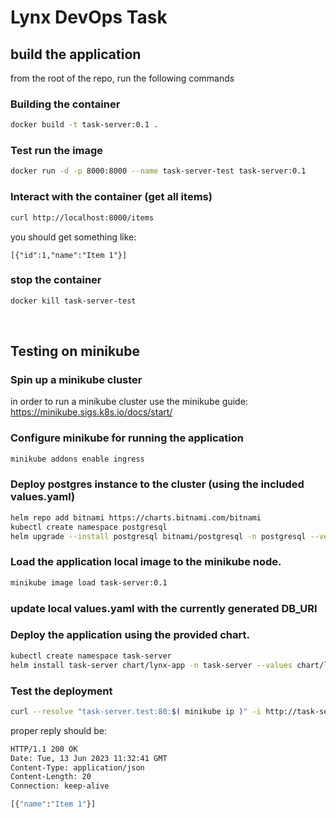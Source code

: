 # Lynx DevOps Task

## build the application

from the root of the repo, run the following commands

### Building the container
```bash
docker build -t task-server:0.1 .
```

### Test run the image
```bash
docker run -d -p 8000:8000 --name task-server-test task-server:0.1
```

### Interact with the container (get all items)
```bash
curl http://localhost:8000/items
```
you should get something like:
```
[{"id":1,"name":"Item 1"}]
```
### stop the container
```bash
docker kill task-server-test
```
<br>

## Testing on minikube

### Spin up a minikube cluster
in order to run a minikube cluster use the minikube guide:<BR>
https://minikube.sigs.k8s.io/docs/start/

### Configure minikube for running the application
```bash
minikube addons enable ingress
```

### Deploy postgres instance to the cluster (using the included values.yaml)
```bash
helm repo add bitnami https://charts.bitnami.com/bitnami
kubectl create namespace postgresql
helm upgrade --install postgresql bitnami/postgresql -n postgresql --version 12.5.6 --values postgresql/values.yaml
```

### Load the application local image to the minikube node.
```bash 
minikube image load task-server:0.1
```

### update local values.yaml with the currently generated DB_URI

### Deploy the application using the provided chart.
```bash
kubectl create namespace task-server
helm install task-server chart/lynx-app -n task-server --values chart/lynx-app/values.yaml
```

### Test the deployment
```bash
curl --resolve "task-server.test:80:$( minikube ip )" -i http://task-server.test/items
```
proper reply should be:
```bash
HTTP/1.1 200 OK
Date: Tue, 13 Jun 2023 11:32:41 GMT
Content-Type: application/json
Content-Length: 20
Connection: keep-alive

[{"name":"Item 1"}]
```
